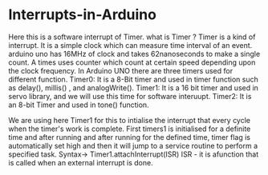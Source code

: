 # Interrupts-in-Arduino
Here this is a software interrupt of Timer. 
what is Timer ? Timer is a kind of interrupt. It is a simple clock which can measure time interval of an event. arduino uno has 16MHz of clock and takes 62nanoseconds to make a single count.
A times uses counter which count at certain speed depending upon the clock frequency.
In Arduino UNO there are three timers used for different function.
Timer0: It is a 8-Bit timer and used in timer function such as delay(), millis() , and analogWrite().
Timer1: It is a 16 bit timer and used in servo library, and we will use this time for software interuupt.
Timer2: It is an 8-bit Timer and used in tone() function.

We are using here Timer1 for this to intialise the interrupt that every cycle when the timer's work is complete. First timers1 is initialised for a definite time and after running 
and after running for the defined time, timer flag is automatically set high and then it will jump to a service routine to perform a specified task.
Syntax-> Timer1.attachInterrupt(ISR)
ISR - it is afunction that is called when an external interrupt is done.
